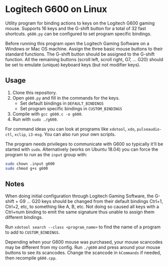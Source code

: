 # Logitech G600 on Linux

Utility program for binding actions to keys on the Logitech G600 gaming mouse. Supports 16 keys and the G-shift button for a total of 32 fast shortcuts. `g600.py` can be configured to set program specific bindings.

Before running this program open the Logitech Gaming Software on a Windows or Mac OS machine. Assign the three basic mouse buttons to their standard functions. The G-shift button should be assigned to the G-shift function. All the remaining buttons (scroll left, scroll right, G7, ... G20) should be set to emulate (unique) keyboard keys (but not modifier keys).

## Usage

1. Clone this repository.
2. Open `g600.py` and fill in the commands for the keys.
    * Set default bindings in `DEFAULT_BINDINGS`
    * Set program specific bindings in `CUSTOM_BINDINGS`
3. Compile with `gcc g600.c -o g600`.
4. Run with `sudo ./g600`.

For command ideas you can look at programs like `xdotool`, `xdo`, `pulseaudio-ctl`, `xclip`, `i3-msg`. You can also run your own scripts.

The program needs privileges to communicate with G600 so typically it'll be started with `sudo`. Alternatively (works on Ubuntu 18.04) you can force the program to run as the `input` group with:

```bash
sudo chown .input g600
sudo chmod g+s g600
```

## Notes

When doing initial configuration through Logitech Gaming Software, the G-shift + G9 ... G20 keys should be changed from their default bindings Ctrl+1, Ctrl+2, etc, to something like A, B, etc. Not doing so caused all keys with a Ctrl+num binding to emit the same signature thus unable to assign them different bindings.

Run `xdotool search --class <program_name>` to find the name of a program to add to `CUSTOM_BINDINGS`.

Depending when your G600 mouse was purchased, your mouse scancodes may be different from my config. Run `./g600` and press around your mouse buttons to see its scancodes. Change the scancode in `kCommands` if needed, then recompile `g600.cpp`.
